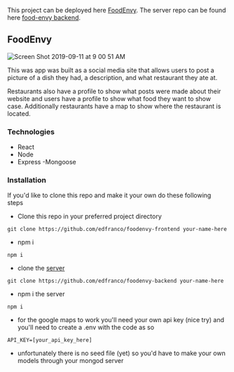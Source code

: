 This project can be deployed here [FoodEnvy](https://edfranco.github.io/foodenvy-frontend/).
The server repo can be found here [food-envy backend](https://github.com/edfranco/foodenvy-backend).

## FoodEnvy
![Screen Shot 2019-09-11 at 9 00 51 AM](https://user-images.githubusercontent.com/11623323/64714043-c9e37c80-d472-11e9-9578-45a5a48c8506.png)

This was app was built as a social media site that allows users to post a picture of a dish they had, a description, and what restaurant they ate at. 

Restaurants also have a profile to show what posts were made about their website and users have a profile to show what food they want to show case. Additionally restaurants have a map to show where the restaurant is located.

### Technologies
- React
- Node
- Express
-Mongoose

### Installation
If you'd like to clone this repo and make it your own do these following steps

- Clone this repo in your preferred project directory
```
git clone https://github.com/edfranco/foodenvy-frontend your-name-here
```
- npm i
```
npm i
```
- clone the [server](https://github.com/edfranco/foodenvy-backend)
```
git clone https://github.com/edfranco/foodenvy-backend your-name-here
```
- npm i the server
```
npm i
```
- for the google maps to work you'll need your own api key (nice try) and you'll need to create a .env with the code as so
```
API_KEY=[your_api_key_here]
```
- unfortunately there is no seed file (yet) so you'd have to make your own models through your mongod server
